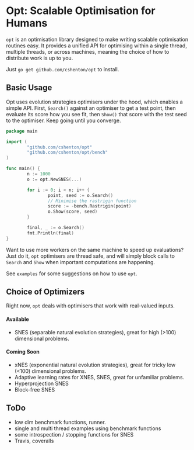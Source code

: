 # Opt: Scalable Optimisation for Humans

`opt` is an optimisation library designed to make writing scalable optimisation
routines easy. It provides a unified API for optimising within a single thread,
multiple threads, or across machines, meaning the choice of how to distribute work
is up to you.

Just `go get github.com/cshenton/opt` to install.


## Basic Usage

Opt uses evolution strategies optimisers under the hood, which enables a simple API.
First, `Search()` against an optimiser to get a test point, then evaluate its score how
you see fit, then `Show()` that score with the test seed to the optimiser. Keep going
until you converge.

```go
package main

import (
        "github.com/cshenton/opt"
        "github.com/cshenton/opt/bench"
)

func main() {
        n := 1000
        o := opt.NewSNES(...)

        for i := 0; i < n; i++ {
                point, seed := o.Search()
                // Minimise the rastrigin function
                score := -bench.Rastrigin(point)
                o.Show(score, seed)
        }

        final, _ := o.Search()
        fmt.Println(final)
}
```

Want to use more workers on the same machine to speed up evaluations? Just do it,
`opt` optimisers are thread safe, and will simply block calls to `Search` and `Show`
when important computations are happening.

See `examples` for some suggestions on how to use `opt`.


## Choice of Optimizers

Right now, `opt` deals with optimisers that work with real-valued inputs.

#### Available
- SNES (separable natural evolution strategies), great for high (>100) dimensional problems.

#### Coming Soon
- xNES (exponential natural evolution strategies), great for tricky low (<100) dimensional problems.
- Adaptive learning rates for XNES, SNES, great for unfamiliar problems.
- Hyperprojection SNES
- Block-free SNES


## ToDo

- low dim benchmark functions, runner.
- single and multi thread examples using benchmark functions
- some introspection / stopping functions for SNES
- Travis, coveralls
